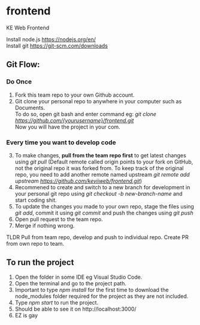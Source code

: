 # frontend

KE Web Frontend

Install node.js https://nodejs.org/en/  
Install git https://git-scm.com/downloads

## Git Flow:

### Do Once

1. Fork this team repo to your own Github account.
2. Git clone your personal repo to anywhere in your computer such as Documents.  
   To do so, open git bash and enter command eg: _git clone https://github.com/{yourusername}/frontend.git_  
   Now you will have the project in your com.

### Every time you want to develop code

3. To make changes, **pull from the team repo first** to get latest changes using _git pull_ (Default remote called origin points to your fork on GitHub, not the original repo it was forked from. To keep track of the original repo, you need to add another remote named upstream
   _git remote add upstream https://github.com/keviiweb/frontend.git_)
4. Recommened to create and switch to a new branch for development in your personal git repo using _git checkout -b new-branch-name_ and start coding shit.
5. To update the changes you made to your own repo, stage the files using _git add_, commit it using _git commit_ and push the changes using _git push_
6. Open pull request to the team repo.
7. Merge if nothing wrong.

TLDR Pull from team repo, develop and push to individual repo. Create PR from own repo to team.

## To run the project

1. Open the folder in some IDE eg Visual Studio Code.
2. Open the terminal and go to the project path.
3. Important to type _npm install_ for the first time to download the node_modules folder required for the project as they are not included.
4. Type _npm start_ to run the project.
5. Should be able to see it on http://localhost:3000/
6. EZ is gay
